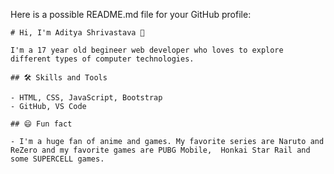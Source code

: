 Here is a possible README.md file for your GitHub profile:

```text
# Hi, I'm Aditya Shrivastava 👋

I'm a 17 year old begineer web developer who loves to explore different types of computer technologies. 

## 🛠️ Skills and Tools

- HTML, CSS, JavaScript, Bootstrap
- GitHub, VS Code

## 😄 Fun fact

- I'm a huge fan of anime and games. My favorite series are Naruto and ReZero and my favorite games are PUBG Mobile,  Honkai Star Rail and some SUPERCELL games.
```
<!---

## 📫 How to reach me

- [LinkedIn]: Connect with me on LinkedIn for professional networking.
- [Twitter]: Follow me on Twitter for updates and discussions on web development and technology.
- [Email]: Send me an email for any queries or feedback.




## 📚 Projects and Blogs

- [Portfolio Website]: A personal website to showcase my skills and projects.
- [Todo App]: A simple web app to manage your daily tasks using React and Node.js.
- [Face Detection]: A machine learning project to detect faces in images using OpenCV and Python.
- [How to Deploy a Flask App on Heroku]: A blog post explaining the steps to deploy a Flask app on Heroku.

Anisparkz/Anisparkz is a ✨ special ✨ repository because its `README.md` (this file) appears on your GitHub profile.
You can click the Preview link to take a look at your changes.
--->
